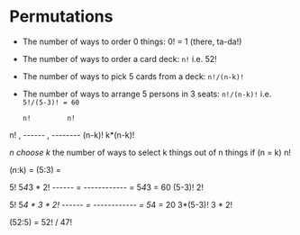 # Permutations

- The number of ways to order 0 things: 0! = 1 (there, ta-da!)
- The number of ways to order a card deck: `n!` i.e. 52!
- The number of ways to pick 5 cards from a deck: `n!/(n-k)!`
- The number of ways to arrange 5 persons in 3 seats: `n!/(n-k)!`
  i.e. `5!/(5-3)! = 60`



      n!         n!
n! , ------ , --------
     (n-k)!   k*(n-k)!



*n choose k* the number of ways to select k things out of n things
if (n = k) n!

(n:k) = (5:3) =

5!        5*4*3 * 2!
------ = ------------ = 5*4*3 = 60
(5-3)!            2!


5!       5*4 * 3 * 2!
------ = ------------ = 5*4 = 20
3*(5-3)!       3 * 2!

(52:5) = 52! / 47!
